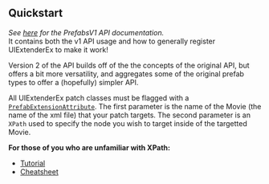 ## Quickstart
*See [here](../v1/toc.yml) for the PrefabsV1 API documentation.*  
It contains both the v1 API usage and how to generally register UIExtenderEx to make it work!  

Version 2 of the API builds off of the the concepts of the original API, but offers a bit more versatility, and aggregates some of the original prefab types to offer a (hopefully) simpler API.

All UIExtenderEx patch classes must be flagged with a [``PrefabExtensionAttribute``](xref:Bannerlord.UIExtenderEx.Attributes.PrefabExtensionAttribute). 
The first parameter is the name of the Movie (the name of the xml file) that your patch targets.
The second parameter is an ``XPath`` used to specify the node you wish to target inside of the targetted Movie.

**For those of you who are unfamiliar with XPath:**
- [Tutorial](https://www.w3schools.com/xml/xpath_intro.asp)
- [Cheatsheet](https://devhints.io/xpath)
